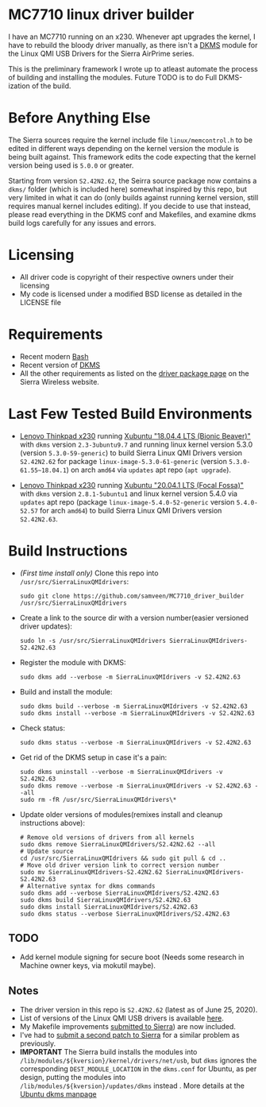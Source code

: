 # MC7710 linux driver builder

I have an MC7710 running on an x230. Whenever apt upgrades the kernel, I have to
rebuild the bloody driver manually, as there isn't a [DKMS](https://github.com/dell-oss/dkms) module for the Linux
QMI USB Drivers for the Sierra AirPrime series.

This is the preliminary framework I wrote up to atleast automate the process of
building and installing the modules. Future TODO is to do Full DKMS-ization of the build.

# Before Anything Else

The Sierra sources require the kernel include file `linux/memcontrol.h` to be edited in
different ways depending on the kernel version the module is being built against. This
framework edits the code expecting that the kernel version being used is `5.0.0` or greater.

Starting from version `S2.42N2.62`, the Seirra source package now contains a `dkms/` folder
(which is included here) somewhat inspired by this repo, but very limited in what it can do
(only builds against running kernel version, still requires manual kernel includes editing).
If you decide to use that instead, please read everything in the DKMS conf and Makefiles, and
examine dkms build logs carefully for any issues and errors.

# Licensing

- All driver code is copyright of their respective owners under their licensing
- My code is licensed under a modified BSD license as detailed in the LICENSE file

# Requirements

- Recent modern [Bash](https://www.gnu.org/software/bash/)
- Recent version of [DKMS](https://github.com/dell/dkms)
- All the other requirements as listed on the [driver package page](https://source.sierrawireless.com/resources/airprime/software/usb-drivers-linux-qmi-software-s2,-d-,37n2,-d-,58/) on the Sierra Wireless website.

# Last Few Tested Build Environments

- [Lenovo Thinkpad x230](https://www.lenovo.com/gb/en/laptops/thinkpad/x-series/x230/) running [Xubuntu "18.04.4 LTS (Bionic Beaver)"](https://xubuntu.org/download) with `dkms` version `2.3-3ubuntu9.7` and running linux kernel version 5.3.0 (version `5.3.0-59-generic`) to build Sierra Linux QMI Drivers version `S2.42N2.62` for package `linux-image-5.3.0-61-generic` (version `5.3.0-61.55~18.04.1`) on arch `amd64` via `updates` apt repo (`apt upgrade`).

- [Lenovo Thinkpad x230](https://www.lenovo.com/gb/en/laptops/thinkpad/x-series/x230/) running [Xubuntu "20.04.1 LTS (Focal Fossa)"](https://xubuntu.org/download) with `dkms` version `2.8.1-5ubuntu1` and linux kernel version 5.4.0 via `updates` apt repo (package `linux-image-5.4.0-52-generic` version `5.4.0-52.57` for arch `amd64`) to build Sierra Linux QMI Drivers version `S2.42N2.63`.

# Build Instructions


- *(First time install only)* Clone this repo into `/usr/src/SierraLinuxQMIdrivers`:
  ```
  sudo git clone https://github.com/samveen/MC7710_driver_builder /usr/src/SierraLinuxQMIdrivers
  ```

- Create a link to the source dir with a version number(easier versioned driver updates):
  ```
  sudo ln -s /usr/src/SierraLinuxQMIdrivers SierraLinuxQMIdrivers-S2.42N2.63
  ```

- Register the module with DKMS:
  ```
  sudo dkms add --verbose -m SierraLinuxQMIdrivers -v S2.42N2.63
  ```

- Build and install the module:
  ```
  sudo dkms build --verbose -m SierraLinuxQMIdrivers -v S2.42N2.63
  sudo dkms install --verbose -m SierraLinuxQMIdrivers -v S2.42N2.63
  ```

- Check status:
  ```
  sudo dkms status --verbose -m SierraLinuxQMIdrivers -v S2.42N2.63
  ```

- Get rid of the DKMS setup in case it's a pain:
  ```
  sudo dkms uninstall --verbose -m SierraLinuxQMIdrivers -v S2.42N2.63
  sudo dkms remove --verbose -m SierraLinuxQMIdrivers -v S2.42N2.63 --all
  sudo rm -fR /usr/src/SierraLinuxQMIdrivers\*
  ```

- Update older versions of modules(remixes install and cleanup instructions above):
  ```
  # Remove old versions of drivers from all kernels
  sudo dkms remove SierraLinuxQMIdrivers/S2.42N2.62 --all
  # Update source
  cd /usr/src/SierraLinuxQMIdrivers && sudo git pull & cd ..
  # Move old driver version link to correct version number
  sudo mv SierraLinuxQMIdrivers-S2.42N2.62 SierraLinuxQMIdrivers-S2.42N2.63
  # Alternative syntax for dkms commands
  sudo dkms add --verbose SierraLinuxQMIdrivers/S2.42N2.63
  sudo dkms build SierraLinuxQMIdrivers/S2.42N2.63
  sudo dkms install SierraLinuxQMIdrivers/S2.42N2.63
  sudo dkms status --verbose SierraLinuxQMIdrivers/S2.42N2.63
  ```

## TODO
- Add kernel module signing for secure boot (Needs some research in Machine owner keys, via mokutil maybe).

## Notes

- The driver version in this repo is `S2.42N2.62` (latest as of June 25, 2020).
- List of versions of the Linux QMI USB drivers is available
  [here](https://source.sierrawireless.com/resources/airprime/software/usb-drivers-linux-qmi-software-history/).
- My Makefile improvements [submitted to Sierra](https://forum.sierrawireless.com/t/patches-to-sierra-linux-qmi-drivers-version-s2-37n2-57/16899/3)) are now included.
- I've had to [submit a second patch to Sierra](https://forum.sierrawireless.com/t/patches-to-sierra-linux-qmi-drivers-version-s2-39n2-60/19221) for a similar problem as previously.
- **IMPORTANT** The Sierra build installs the modules into `/lib/modules/${kversion}/kernel/drivers/net/usb`, but `dkms` ignores  the corresponding `DEST_MODULE_LOCATION` in the `dkms.conf` for Ubuntu, as per design, putting the modules into `/lib/modules/${kversion}/updates/dkms` instead . More details at the [Ubuntu dkms manpage](http://manpages.ubuntu.com/manpages/bionic/man8/dkms.8.html#dkms.conf)
